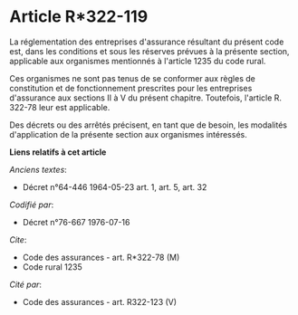 # Article R*322-119

La réglementation des entreprises d'assurance résultant du présent code est, dans les conditions et sous les réserves prévues
à la présente section, applicable aux organismes mentionnés à l'article 1235 du code rural.

Ces organismes ne sont pas tenus de se conformer aux règles de constitution et de fonctionnement prescrites pour les
entreprises d'assurance aux sections II à V du présent chapitre. Toutefois, l'article R. 322-78 leur est applicable.

Des décrets ou des arrêtés précisent, en tant que de besoin, les modalités d'application de la présente section aux
organismes intéressés.

**Liens relatifs à cet article**

_Anciens textes_:

  - Décret n°64-446 1964-05-23 art. 1, art. 5, art. 32

_Codifié par_:

  - Décret n°76-667 1976-07-16

_Cite_:

  - Code des assurances - art. R*322-78 (M)
  - Code rural 1235

_Cité par_:

  - Code des assurances - art. R322-123 (V)
